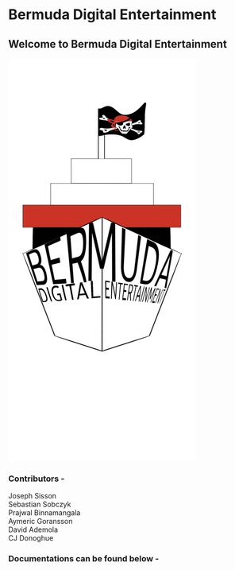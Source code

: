 # Bermuda Digital Entertainment

## Welcome to Bermuda Digital Entertainment

![Image](https://raw.githubusercontent.com/Bermuda-Digital-Entertainment/Bermuda-Digital-Entertainment.github.io/main/sketch1637236412549.png)

### Contributors -
Joseph Sisson  
Sebastian Sobczyk  
Prajwal Binnamangala  
Aymeric Goransson  
David Ademola  
CJ Donoghue

### Documentations can be found below -
